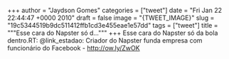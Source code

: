 
+++
author = "Jaydson Gomes"
categories = ["tweet"]
date = "Fri Jan 22 22:44:47 +0000 2010"
draft = false
image = "{TWEET_IMAGE}"
slug = "19c5344519b9dc511412ffb1cd3e455eae1e57dd"
tags = ["tweet"]
title = """Esse cara do Napster só d..."""
+++
Esse cara do Napster só da bola dentro.RT: @link_estadao: Criador do Napster funda empresa com funcionário do Facebook - http://ow.ly/ZwOK
